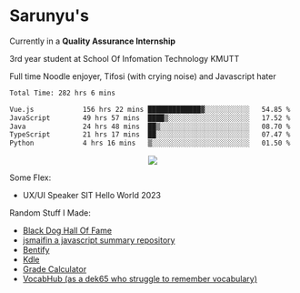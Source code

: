 # Sarunyu's
<p>Currently in a <strong>Quality Assurance Internship</strong></p>
<p>3rd year student at School Of Infomation Technology KMUTT</p>
<p>Full time Noodle enjoyer, Tifosi (with crying noise) and Javascript hater</p>

<!--START_SECTION:waka-->

```txt
Total Time: 282 hrs 6 mins

Vue.js            156 hrs 22 mins █████████████▓░░░░░░░░░░░   54.85 %
JavaScript        49 hrs 57 mins  ████▒░░░░░░░░░░░░░░░░░░░░   17.52 %
Java              24 hrs 48 mins  ██▒░░░░░░░░░░░░░░░░░░░░░░   08.70 %
TypeScript        21 hrs 17 mins  ██░░░░░░░░░░░░░░░░░░░░░░░   07.47 %
Python            4 hrs 16 mins   ▒░░░░░░░░░░░░░░░░░░░░░░░░   01.50 %
```

<!--END_SECTION:waka-->
<div align=center>
  <img src="https://skillicons.dev/icons?i=typescript,javascript,nodejs,java,spring,react,vue,mysql,mongodb,docker,linux" />
</div>

Some Flex:
- UX/UI Speaker SIT Hello World 2023

Random Stuff I Made:
- [Black Dog Hall Of Fame](https://bdoghalloffame.vercel.app/)
- [jsmaifin a javascript summary repository](https://github.com/ssarunyu/js-maifin)
- [Bentify](https://bentify.vercel.app/)
- [Kdle](https://kdle.vercel.app/)
- [Grade Calculator](https://grade-calculator-virid.vercel.app/)
- [VocabHub (as a dek65 who struggle to remember vocabulary)](https://vocabhub.vercel.app/)
